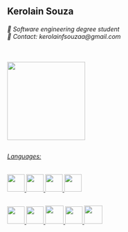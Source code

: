 <h2>Kerolain Souza</h2>

<h6>
  🚀 Software engineering degree student
<br>
  📩 Contact: kerolainfsouzaa@gmail.com
</h6>

<br>

  <div>
    <a href="https://github.com/iamKerolain">     
    <img height="180em" src="https://github-readme-stats.vercel.app/api?username=iamKerolain&show_icons=true&theme=tokyonight"/>   
  </div>

##
<div>
<h6>Languages:</h6>
  <img height="40em" src="https://img.icons8.com/?size=100&id=zHmH8HpOmM90&format=png&color=000000"/>
  <img height="40em" src="https://img.icons8.com/?size=100&id=PW8KZnP7qXzO&format=png&color=000000">
  <img height="40em" src="https://img.icons8.com/?size=100&id=aRiu1GGi6Aoe&format=png&color=000000"/>
  <img height="40em" src="https://img.icons8.com/?size=100&id=MRQWA3gxIrCt&format=png&color=000000"/>
  <br></div>
  
##

  <div>
    <img height="40em" src="https://img.icons8.com/?size=100&id=20909&format=png&color=000000"/>
    <img height="40em" src="https://img.icons8.com/?size=100&id=1045&format=png&color=000000"/>
    <img height="42em" src="https://img.icons8.com/?size=100&id=108784&format=png&color=000000"/>
    <img height="40em" src="https://img.icons8.com/?size=100&id=vIbsCQXkSp6l&format=png&color=000000"/>
    <img height="42em" src="https://img.icons8.com/?size=100&id=BEMhRoRy403e&format=png&color=000000"/>
  </div>  
